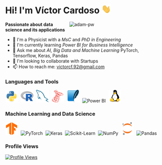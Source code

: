 # Hi! I'm Víctor Cardoso <img src="https://raw.githubusercontent.com/ABSphreak/ABSphreak/master/gifs/Hi.gif" width="30px" />

<p>
  <img align="right" src="https://github.com/Adam-pw/Adam-pw/blob/main/animation_500_kxa883sd.gif" alt="adam-pw" width="300" />
</p>

**Passionate about data science and its applications**

- 🔭 I'm a Physicist with a *MsC* and *PhD in Engineering*
- 🌱 I'm currently learning *Power BI for Business Intelligence*
- 💬 Ask me about *AI, Big Data and Machine Learning* PyTorch, Tensorflow, Keras, Pandas
- 🤝 I'm looking to collaborate with Startups
- 📫 How to reach me: [victorcf.92@gmail.com](mailto:victorcf.92@gmail.com)

### Languages and Tools

<p align="left">
  <img src="https://raw.githubusercontent.com/devicons/devicon/master/icons/python/python-original.svg" alt="Python" width="40" style="margin-right: 5px;"/>
  <img src="https://raw.githubusercontent.com/devicons/devicon/master/icons/r/r-original.svg" alt="R" width="40" style="margin-right: 5px;"/>
  <img src="https://raw.githubusercontent.com/devicons/devicon/master/icons/mysql/mysql-original.svg" alt="MySQL" width="40" style="margin-right: 5px;"/>
  <img src="https://raw.githubusercontent.com/devicons/devicon/master/icons/microsoftsqlserver/microsoftsqlserver-plain.svg" alt="SQL Server" width="40" style="margin-right: 5px;"/>
  <img src="https://raw.githubusercontent.com/devicons/devicon/master/icons/sqlite/sqlite-original.svg" alt="SQLite" width="40" style="margin-right: 5px;"/>
  <img src="https://upload.wikimedia.org/wikipedia/commons/c/cf/New_Power_BI_Logo.svg" alt="Power BI" width="40" style="margin-right: 5px;"/>
  <img src="https://raw.githubusercontent.com/devicons/devicon/master/icons/linux/linux-original.svg" alt="Linux" width="40" style="margin-right: 5px;"/>
</p>

### Machine Learning and Data Science

<p align="left">
  <img src="https://raw.githubusercontent.com/devicons/devicon/master/icons/tensorflow/tensorflow-original.svg" alt="TensorFlow" width="40" style="margin-right: 5px;"/> 
  <img src="https://cdn.simpleicons.org/pytorch" alt="PyTorch" width="40" style="margin-right: 5px;"/> 
  <img src="https://cdn.simpleicons.org/keras" alt="Keras" width="40" style="margin-right: 5px;"/> 
  <img src="https://upload.wikimedia.org/wikipedia/commons/0/05/Scikit_learn_logo_small.svg" alt="Scikit-Learn" width="40" style="margin-right: 5px;"/> 
  <img src="https://cdn.simpleicons.org/numpy" alt="NumPy" width="40" style="margin-right: 5px;"/>
  <img src="https://raw.githubusercontent.com/devicons/devicon/master/icons/jupyter/jupyter-original.svg" alt="Jupyter Notebook" width="40" style="margin-right: 5px;"/>
  <img src="https://cdn.simpleicons.org/pandas" alt="Pandas" width="40" style="margin-right: 5px;"/> 
</p>

### Profile Views

[![Profile Views](https://komarev.com/ghpvc/?username=victorpython&style=flat-square)](https://github.com/victorpython)
